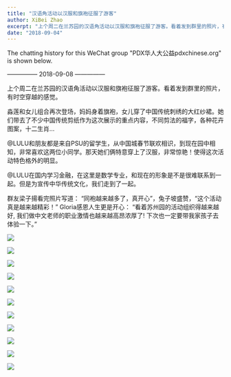 ```yaml
---
title: "汉语角活动以汉服和旗袍征服了游客"
author: XiBei Zhao
excerpt: "上个周二在兰苏园的汉语角活动以汉服和旗袍征服了游客。看着发到群里的照片，有时空穿越的感觉。淼莲和女儿组合再次登场，妈妈身着旗袍，女儿穿了中国传统刺绣的大红纱裙。@LULU和朋友都是来自PSU的留学生，那天她们俩特意穿上了汉服，非常惊艳！使得这次活动特色格外的明显。"
date: "2018-09-04"
---
```


The chatting history for this WeChat group "PDX华人大公益pdxchinese.org" is shown below.

—————  2018-09-08  —————

上个周二在兰苏园的汉语角活动以汉服和旗袍征服了游客。看着发到群里的照片，有时空穿越的感觉。

淼莲和女儿组合再次登场，妈妈身着旗袍，女儿穿了中国传统刺绣的大红纱裙。她们带去了不少中国传统剪纸作为这次展示的重点内容，不同剪法的福字，各种花卉图案，十二生肖...

@LULU和朋友都是来自PSU的留学生，从中国城春节联欢相识，到现在园中相知，非常喜欢这两位小同学。那天她们俩特意穿上了汉服，非常惊艳！使得这次活动特色格外的明显。

@LULU在国内学习金融，在这里是数学专业，和现在的形象是不是很难联系到一起。但是为宣传中华传统文化，我们走到了一起。

群友梁子揚看完照片写道： “同袍越来越多了，真开心”，兔子坡盛赞，“这个活动真是越来越精彩！” Gloria感恩人生更是开心： “看着苏州园的活动组织得越来越好, 我们做中文老师的职业激情也越来越高昂浓厚了! 下次也一定要带我家孩子去体验一下。”


![](https://res.cloudinary.com/dhngj18do/image/upload/f_auto,q_auto/v1/images/01850e30eb53116ce3aae80ca9e6377d)

![](https://res.cloudinary.com/dhngj18do/image/upload/f_auto,q_auto/v1/images/4a33bb134c86f0b06145409a8c870afa)

![](https://res.cloudinary.com/dhngj18do/image/upload/f_auto,q_auto/v1/images/a14fa25468b530c596417e3548f2c666)

![](https://res.cloudinary.com/dhngj18do/image/upload/f_auto,q_auto/v1/images/e5aa46b79f0c13f5e05f0161c4e1bed7)

![](https://res.cloudinary.com/dhngj18do/image/upload/f_auto,q_auto/v1/images/0adee9dcbff7f478e8bc9b0f205eca9d)

![](https://res.cloudinary.com/dhngj18do/image/upload/f_auto,q_auto/v1/images/745d51291166f5ee263f6c760b66b212)

![](https://res.cloudinary.com/dhngj18do/image/upload/f_auto,q_auto/v1/images/0de35d640c04a7a250a5ae8366a9acc5)

![](https://res.cloudinary.com/dhngj18do/image/upload/f_auto,q_auto/v1/images/0dfb93141764a05aa9df300a79956bb8)

![](https://res.cloudinary.com/dhngj18do/image/upload/f_auto,q_auto/v1/images/03bfaff62dea0044a24ab084fb912e68)

![](https://res.cloudinary.com/dhngj18do/image/upload/f_auto,q_auto/v1/images/cdcfb2b769095677f43442e9c54e534d)

![](https://res.cloudinary.com/dhngj18do/image/upload/f_auto,q_auto/v1/images/d62d7f34ea33b50acd23f1a5405e1301.jpg)
